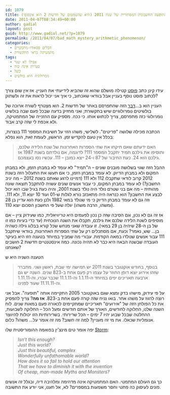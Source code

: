 ```yaml
---
id: 1079
title: התופעה החשבונית המסתורית של שנת 2011 (היא שהטמטום של חדשות 2 הוא אינסופי)
date: 2011-04-07T08:34:49+00:00
author: gadial
layout: post
guid: http://www.gadial.net/?p=1079
permalink: /2011/04/07/bad_math_mystery_arithmetic_phenomenon/
categories:
  - הבלים פסאודו-מתמטיים
  - מתמטיקה בראי התקשורת
tags:
  - אפילו לא שגוי
  - בערות אינה כוח
  - כשל
  - נומרולוגיה היא בולשיט
---
```

עידו קינן כתב [פוסט](http://room404.net/?p=40536) קטילה מושלם שהוא זה שהביא לידיעתי את העניין. אז אין שום צורך לכתוב פוסט נוסף בעניין אבל בוודאי שאכתוב, כי איך אני יכול לראות את זה ולשתוק?

העניין הוא ב&#8230;[דבר](http://www.mako.co.il/news-money/tech/Article-55a78efedfb2f21004.htm) הזה שהתפרסם באתר של חדשות 2. הוא מצטרף לשורה ארוכה של בולשיטים נומרולוגיים שיש בתקשורת; ואני מחזיק בדעה שבכל פעם שבה בולשיט נומרולוגי כזה מתפרסם, צריך לכתוש אותו. כי ככה. מספיק עם ההזנייה של המתמטיקה, ולא אכפת לי שזה קרב אבוד.

הכתבה מכילה שלושה "פריטים". לשלישי, משהו הזוי על חשיבות המספר 111 בנצרות, בכלל אין טעם להקדיש זמן. הראשון, לעומת זאת, הוא נפלא:

> האם ידעתם שאם תיקחו את שתי הספרות האחרונות של שנת הלידה שלכם, ותוסיפו את גילכם תמיד יתקבל המספר 111? לדוגמה, אם נולדתם בשנת 1987 אז גילכם הוא 24. כעת החיבור של 87 ו-24 ייצא כמובן &#8211; 111. עכשיו נסו בעצמכם.

ההבל הזה שגוי בשלושה מובנים שונים &#8211; ה"תמיד" לא עומד לא במבחן הזמן, ולא במבחן המקום ולא במבחן הדיוק. לא עומד במבחן הזמן, כי אם תעשו את התעלול הזה בשנת 2012 קרוב לודאי שתקבלו 112 ולא 111 (דמיינו לרגע שאתם בשנת 2012 &#8211; מה יניב החשבון?) לא עומד במבחן המקום, כי עבור אנשים שונים עשויה להתקבל תוצאה שונה מהותית &#8211; מה אם בני שטרם נולד היה נולד בשנת 2001, והיה כעת בגיל שבו הוא יכול לבצע את החשבון? הוא כנראה היה מתאכזב נורא לגלות ש-01 ועוד 10 יוצא 11, ולא 111. וזה גם לא עומד במבחן הדיוק כי מי שנולד במאי 1982 ולכן כעת הוא עדיין בן 28 (ומשהו, הרבה משהו) יגלה שעל פי החשבון הסכום יוצא 110.

אז זה גם לא נכון, וגם הסיבה שזה כן נכון לפעמים היא טריוויאלית, כמו שעידוק ציין &#8211; אם מוסיפים לשנת הלידה שלכם את גילכם, תקבלו את השנה הנוכחית (עד כדי בעיות כמו זו של בן ה-28 שיהיה בן 29 במאי). זו עובדה שאני מנחש שכל קורא בבלוג גילה כשהיה בן&#8230; שש, נאמר? וכעת, אם מסתכלים רק על שתי הספרות האחרונות, בוודאי שיתקבל 111 עבור אנשים שנולדו במאה הקודמת. עבורי מה שמביך במיוחד בטענה הזו היא בעיקר העובדה שבשנה הבאה היא כבר לא תהיה נכונה. כמה אינסטנטיים חדשות 2 חושבים שאנחנו?

הטענה השניה היא ש

> בנוסף, בחודש אוקטובר בשנת 2011 יש חמישה ימי שבת, ראשון ושני. מתברר שזהו אירוע יוצא דופן החוזר על עצמו רק פעם אחת ב-823 שנים. השנה יש גם ארבעה תאריכים יפים במיוחד ה-1.1.11 וה-11.1.11 שכבר עברו, וה-1.11.11 וה-11.11.11 שעוד לפנינו.

על פי עידוק, מישהו בדק ומצא שגם באוקטובר 2005 התקיימה אותה "תופעה". אבל אני רוצה לרגוז על משהו אחר. בואו נניח שזה קורה פעם אחת ב-823. **אז מה**? צריך להפסיק את כל הפולחן הזה של "אירועים" תאריכיים שמתקיימים לכאורה פעם במאות שנים. לוח השנה שלנו, החלוקה לחודשים, האורך של אותם חודשים ומעל הכל &#8211; החלוקה לשבועות, ההחלטה שבכל שבוע יהיו 7 ימים &#8211; הכל שרירותי. בשרירותיות הזו יכולות להיווצר אנומליות שכאלו. את מי זה מעניין? למה זה חשוב? מה זה אומר על&#8230; משהו? כלום.

יפה אומר טים מינצ'ין בפואמה ההומוריסטית שלו [Storm](http://www.youtube.com/watch?v=UB_htqDCP-s):

> <p dir="ltr">
>   <em>Isn’t this enough?<br /> Just this world?<br /> Just this beautiful, complex<br /> Wonderfully unfathomable world?<br /> How does it so fail to hold our attention<br /> That we have to diminish it with the invention<br /> Of cheap, man-made Myths and Monsters?</em>
> </p>

כך גם העולם המתמטי. האם המתמטיקה אינה מדהימה ומלהיבה דיה, ובגלל זה אנשים פונים לעיסוק כה פתטי וחסר משמעות במספרים? לא, אל תענו, אני יודע את התשובה.